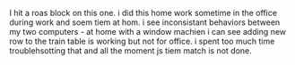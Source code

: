 I hit a roas block on this one. i did this home work sometime in the office during work and soem tiem at hom. i see inconsistant behaviors between my two computers - at home with a window machien i can see adding new row to the train table is working but not for office. i spent too much time troublehsotting that and all the moment js tiem match is not done.